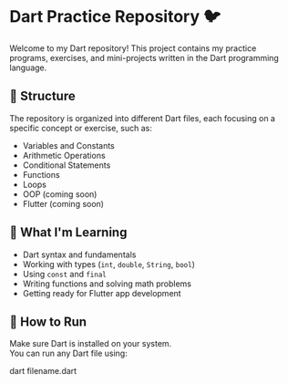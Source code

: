 # Dart Practice Repository 🐦

Welcome to my Dart repository! This project contains my practice programs, exercises, and mini-projects written in the Dart programming language.

## 📁 Structure

The repository is organized into different Dart files, each focusing on a specific concept or exercise, such as:

- Variables and Constants
- Arithmetic Operations
- Conditional Statements
- Functions
- Loops
- OOP (coming soon)
- Flutter (coming soon)

## 🧠 What I'm Learning

- Dart syntax and fundamentals
- Working with types (`int`, `double`, `String`, `bool`)
- Using `const` and `final`
- Writing functions and solving math problems
- Getting ready for Flutter app development

## 🚀 How to Run

Make sure Dart is installed on your system.  
You can run any Dart file using:

dart filename.dart
